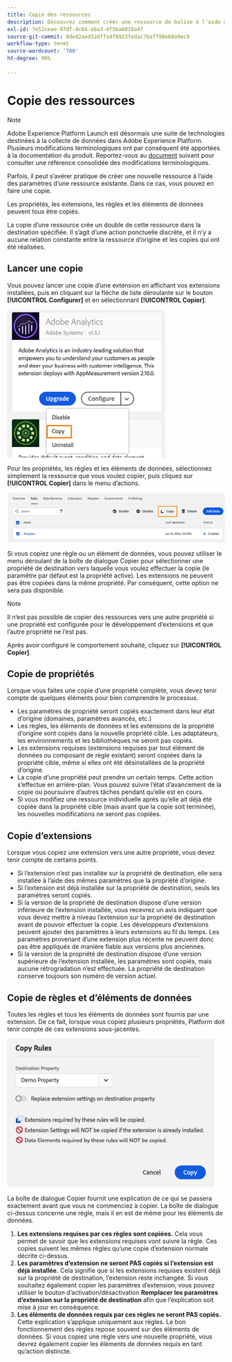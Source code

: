 ```yaml
---
title: Copie des ressources
description: Découvrez comment créer une ressource de balise à lʼaide des paramètres dʼune ressource de balise existante dans Adobe Experience Platform.
exl-id: 7e52ceae-97df-4c64-aba3-4f5ba6018a47
source-git-commit: 8ded2aed32dffa4f0923fedac7baf798e68a9ec9
workflow-type: tm+mt
source-wordcount: '780'
ht-degree: 96%

---
```


# Copie des ressources

>[!NOTE]
>
>Adobe Experience Platform Launch est désormais une suite de technologies destinées à la collecte de données dans Adobe Experience Platform. Plusieurs modifications terminologiques ont par conséquent été apportées à la documentation du produit. Reportez-vous au [document](../../term-updates.md) suivant pour consulter une référence consolidée des modifications terminologiques.

Parfois, il peut s’avérer pratique de créer une nouvelle ressource à l’aide des paramètres d’une ressource existante. Dans ce cas, vous pouvez en faire une copie.

Les propriétés, les extensions, les règles et les éléments de données peuvent tous être copiés.

La copie d’une ressource crée un double de cette ressource dans la destination spécifiée. Il s’agit d’une action ponctuelle discrète, et il n’y a aucune relation constante entre la ressource d’origine et les copies qui ont été réalisées.

## Lancer une copie

Vous pouvez lancer une copie d’une extension en affichant vos extensions installées, puis en cliquant sur la flèche de liste déroulante sur le bouton **[!UICONTROL Configurer]** et en sélectionnant **[!UICONTROL Copier]**.

![Copie de l’extension Analytics](../../images/copy-initiate-extension.png)

Pour les propriétés, les règles et les éléments de données, sélectionnez simplement la ressource que vous voulez copier, puis cliquez sur **[!UICONTROL Copier]** dans le menu d’actions.

![Copie de ma règle Analytics](../../images/copy-initiate-rule.png)

Si vous copiez une règle ou un élément de données, vous pouvez utiliser le menu déroulant de la boîte de dialogue Copier pour sélectionner une propriété de destination vers laquelle vous voulez effectuer la copie (le paramètre par défaut est la propriété active). Les extensions ne peuvent pas être copiées dans la même propriété. Par conséquent, cette option ne sera pas disponible.

>[!NOTE]
>
>Il n’est pas possible de copier des ressources vers une autre propriété si une propriété est configurée pour le développement d’extensions et que l’autre propriété ne l’est pas.

Après avoir configuré le comportement souhaité, cliquez sur **[!UICONTROL Copier]**.

## Copie de propriétés

Lorsque vous faites une copie d’une propriété complète, vous devez tenir compte de quelques éléments pour bien comprendre le processus.

* Les paramètres de propriété seront copiés exactement dans leur état d’origine (domaines, paramètres avancés, etc.)
* Les règles, les éléments de données et les extensions de la propriété d’origine sont copiés dans la nouvelle propriété cible. Les adaptateurs, les environnements et les bibliothèques ne seront pas copiés.
* Les extensions requises (extensions requises par tout élément de données ou composant de règle existant) seront copiées dans la propriété cible, même si elles ont été désinstallées de la propriété d’origine.
* La copie d’une propriété peut prendre un certain temps. Cette action s’effectue en arrière-plan. Vous pouvez suivre l’état d’avancement de la copie ou poursuivre d’autres tâches pendant qu’elle est en cours.
* Si vous modifiez une ressource individuelle après qu’elle ait déjà été copiée dans la propriété cible (mais avant que la copie soit terminée), les nouvelles modifications ne seront pas copiées.

## Copie d’extensions

Lorsque vous copiez une extension vers une autre propriété, vous devez tenir compte de certains points.

* Si l’extension n’est pas installée sur la propriété de destination, elle sera installée à l’aide des mêmes paramètres que la propriété d’origine.
* Si l’extension est déjà installée sur la propriété de destination, seuls les paramètres seront copiés.
* Si la version de la propriété de destination dispose d’une version inférieure de l’extension installée, vous recevrez un avis indiquant que vous devez mettre à niveau l’extension sur la propriété de destination avant de pouvoir effectuer la copie. Les développeurs d’extensions peuvent ajouter des paramètres à leurs extensions au fil du temps. Les paramètres provenant d’une extension plus récente ne peuvent donc pas être appliqués de manière fiable aux versions plus anciennes.
* Si la version de la propriété de destination dispose d’une version supérieure de l’extension installée, les paramètres sont copiés, mais aucune rétrogradation n’est effectuée. La propriété de destination conserve toujours son numéro de version actuel.

## Copie de règles et d’éléments de données

Toutes les règles et tous les éléments de données sont fournis par une extension. De ce fait, lorsque vous copiez plusieurs propriétés, Platform doit tenir compte de ces extensions sous-jacentes.

![Copie d’une règle vers ma propriété de démonstration](../../images/copy-rules-dialog1.png)

La boîte de dialogue Copier fournit une explication de ce qui se passera exactement avant que vous ne commenciez à copier. La boîte de dialogue ci-dessus concerne une règle, mais il en est de même pour les éléments de données.

1. **Les extensions requises par ces règles sont copiées.** Cela vous permet de savoir que les extensions requises vont suivre la règle. Ces copies suivent les mêmes règles qu’une copie d’extension normale décrite ci-dessus.
1. **Les paramètres d’extension ne seront PAS copiés si l’extension est déjà installée.** Cela signifie que si les extensions requises existent déjà sur la propriété de destination, l’extension reste inchangée. Si vous souhaitez également copier les paramètres d’extension, vous pouvez utiliser le bouton d’activation/désactivation **Remplacer les paramètres d’extension sur la propriété de destination** afin que l’explication soit mise à jour en conséquence.
1. **Les éléments de données requis par ces règles ne seront PAS copiés.** Cette explication s’applique uniquement aux règles. Le bon fonctionnement des règles repose souvent sur des éléments de données. Si vous copiez une règle vers une nouvelle propriété, vous devrez également copier les éléments de données requis en tant qu’action distincte.
